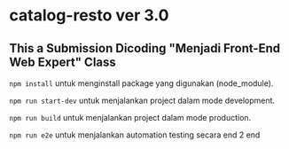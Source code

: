 # catalog-resto ver 3.0
This a Submission Dicoding "Menjadi Front-End Web Expert" Class
---

`npm install` untuk menginstall package yang digunakan (node_module).

`npm run start-dev` untuk menjalankan project dalam mode development.

`npm run build` untuk menjalankan project dalam mode production.

`npm run e2e` untuk menjalankan automation testing secara end 2 end
